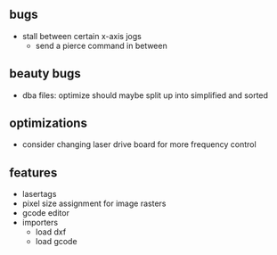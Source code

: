 

bugs
----
- stall between certain x-axis jogs
  - send a pierce command in between

beauty bugs
-----------
- dba files: optimize should maybe split up into simplified and sorted

optimizations
-------------
- consider changing laser drive board for more frequency control


features
--------
- lasertags
- pixel size assignment for image rasters
- gcode editor
- importers
  - load dxf
  - load gcode
